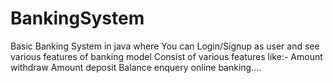 # BankingSystem
Basic Banking System in java where You can Login/Signup as user and see various features of banking model
Consist of various features like:-
Amount withdraw
Amount deposit
Balance enquery
online banking....
